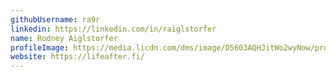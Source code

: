 ```yaml
---
githubUsername: ra9r
linkedin: https://linkedin.com/in/raiglstorfer
name: Rodney Aiglstorfer
profileImage: https://media.licdn.com/dms/image/D5603AQHJitWo2wyNow/profile-displayphoto-shrink_200_200/0/1699646638513?e=1718841600&v=beta&t=Dy8TqfZD6JHFwz4scqqy1oZSKVKM-YkKHgE171m430Y
website: https://lifeafter.fi/
---
```

